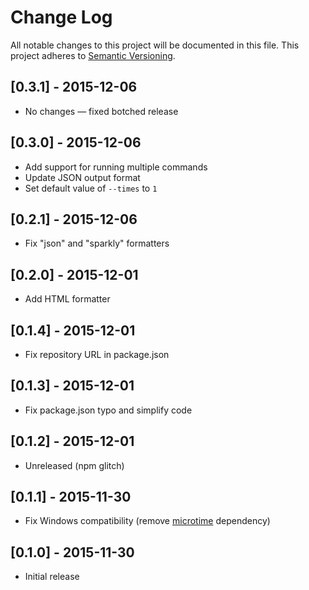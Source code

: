 # Change Log
All notable changes to this project will be documented in this file.
This project adheres to [Semantic Versioning](http://semver.org/).

## [0.3.1] - 2015-12-06
- No changes — fixed botched release

## [0.3.0] - 2015-12-06
- Add support for running multiple commands
- Update JSON output format
- Set default value of `--times` to `1`

## [0.2.1] - 2015-12-06
- Fix "json" and "sparkly" formatters

## [0.2.0] - 2015-12-01
- Add HTML formatter

## [0.1.4] - 2015-12-01
- Fix repository URL in package.json

## [0.1.3] - 2015-12-01
- Fix package.json typo and simplify code

## [0.1.2] - 2015-12-01
- Unreleased (npm glitch)

## [0.1.1] - 2015-11-30
- Fix Windows compatibility (remove [microtime][microtime] dependency)

## [0.1.0] - 2015-11-30
- Initial release

[microtime]: https://github.com/wadey/node-microtime
